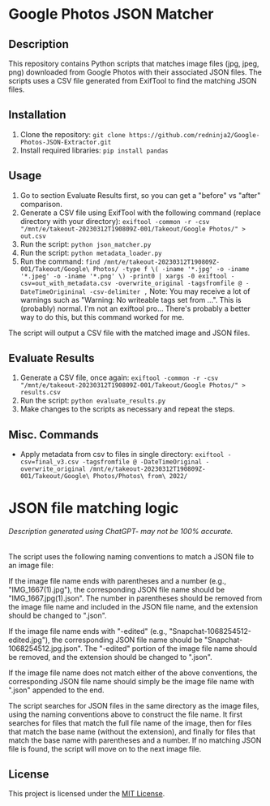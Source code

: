 # Google Photos JSON Matcher
## Description
This repository contains Python scripts that matches image files (jpg, jpeg, png) downloaded from Google Photos with their associated JSON files. The scripts uses a CSV file generated from ExifTool to find the matching JSON files.


## Installation

1. Clone the repository: `git clone https://github.com/redninja2/Google-Photos-JSON-Extractor.git`
2. Install required libraries: `pip install pandas`

## Usage

1. Go to section Evaluate Results first, so you can get a "before" vs "after" comparison. 
2. Generate a CSV file using ExifTool with the following command (replace directory with your directory): `exiftool -common -r -csv "/mnt/e/takeout-20230312T190809Z-001/Takeout/Google Photos/" > out.csv` 
3. Run the script: `python json_matcher.py`
4. Run the script: `python metadata_loader.py`
5. Run the command: `find /mnt/e/takeout-20230312T190809Z-001/Takeout/Google\ Photos/ -type f \( -iname '*.jpg' -o -iname '*.jpeg' -o -iname '*.png' \) -print0 | xargs -0 exiftool -csv=out_with_metadata.csv -overwrite_original -tagsfromfile @ -DateTimeOrigininal -csv-delimiter ,`
Note: You may receive a lot of warnings such as "Warning: No writeable tags set from ...". This is (probably) normal. I'm not an exiftool pro... There's probably a better way to do this, but this command worked for me. 

The script will output a CSV file with the matched image and JSON files.

## Evaluate Results

1. Generate a CSV file, once again: `exiftool -common -r -csv "/mnt/e/takeout-20230312T190809Z-001/Takeout/Google Photos/" > results.csv`
2. Run the script: `python evaluate_results.py`
3. Make changes to the scripts as necessary and repeat the steps. 

## Misc. Commands
- Apply metadata from csv to files in single directory: `exiftool -csv=final_v3.csv -tagsfromfile @ -DateTimeOriginal -overwrite_original /mnt/e/takeout-20230312T190809Z-001/Takeout/Google\ Photos/Photos\ from\ 2022/`

# JSON file matching logic
###### Description generated using ChatGPT- may not be 100% accurate. 
The script uses the following naming conventions to match a JSON file to an image file:

If the image file name ends with parentheses and a number (e.g., "IMG_1667(1).jpg"), the corresponding JSON file name should be "IMG_1667.jpg(1).json". The number in parentheses should be removed from the image file name and included in the JSON file name, and the extension should be changed to ".json".

If the image file name ends with "-edited" (e.g., "Snapchat-1068254512-edited.jpg"), the corresponding JSON file name should be "Snapchat-1068254512.jpg.json". The "-edited" portion of the image file name should be removed, and the extension should be changed to ".json".

If the image file name does not match either of the above conventions, the corresponding JSON file name should simply be the image file name with ".json" appended to the end.

The script searches for JSON files in the same directory as the image files, using the naming conventions above to construct the file name. It first searches for files that match the full file name of the image, then for files that match the base name (without the extension), and finally for files that match the base name with parentheses and a number.
If no matching JSON file is found, the script will move on to the next image file.

## License

This project is licensed under the [MIT License](LICENSE).




